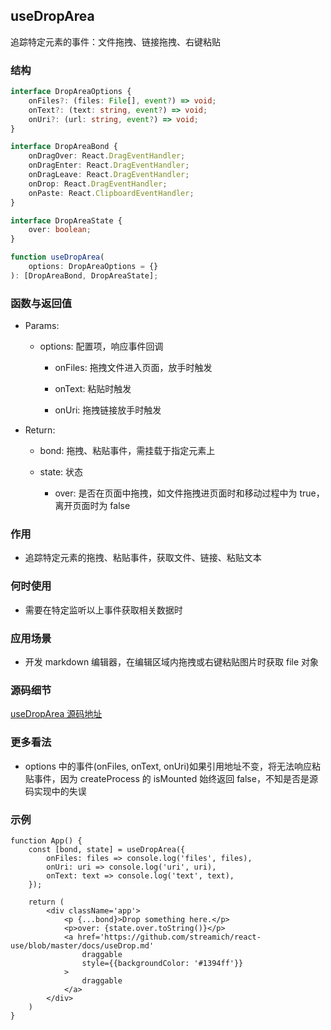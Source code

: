 ## useDropArea

追踪特定元素的事件：文件拖拽、链接拖拽、右键粘贴

### 结构

```ts
interface DropAreaOptions {
    onFiles?: (files: File[], event?) => void;
    onText?: (text: string, event?) => void;
    onUri?: (url: string, event?) => void;
}

interface DropAreaBond {
    onDragOver: React.DragEventHandler;
    onDragEnter: React.DragEventHandler;
    onDragLeave: React.DragEventHandler;
    onDrop: React.DragEventHandler;
    onPaste: React.ClipboardEventHandler;
}

interface DropAreaState {
    over: boolean;
}

function useDropArea(
    options: DropAreaOptions = {}
): [DropAreaBond, DropAreaState];
```

### 函数与返回值

- Params:

    - options: 配置项，响应事件回调

        - onFiles: 拖拽文件进入页面，放手时触发

        - onText: 粘贴时触发

        - onUri: 拖拽链接放手时触发

- Return:

    - bond: 拖拽、粘贴事件，需挂载于指定元素上
    - state: 状态

        - over: 是否在页面中拖拽，如文件拖拽进页面时和移动过程中为 true，离开页面时为 false

### 作用

- 追踪特定元素的拖拽、粘贴事件，获取文件、链接、粘贴文本

### 何时使用

- 需要在特定监听以上事件获取相关数据时

### 应用场景

- 开发 markdown 编辑器，在编辑区域内拖拽或右键粘贴图片时获取 file 对象

### 源码细节

[useDropArea 源码地址](https://github.com/streamich/react-use/blob/master/src/useDropArea.ts)

### 更多看法

- options 中的事件(onFiles, onText, onUri)如果引用地址不变，将无法响应粘贴事件，因为 createProcess 的 isMounted 始终返回 false，不知是否是源码实现中的失误

### 示例

```tsx
function App() {
    const [bond, state] = useDropArea({
        onFiles: files => console.log('files', files),
        onUri: uri => console.log('uri', uri),
        onText: text => console.log('text', text),
    });

    return (
        <div className='app'>
            <p {...bond}>Drop something here.</p>
            <p>over: {state.over.toString()}</p>
            <a href='https://github.com/streamich/react-use/blob/master/docs/useDrop.md' 
                draggable 
                style={{backgroundColor: '#1394ff'}}
            >
                draggable
            </a>
        </div>
    )
}
```
